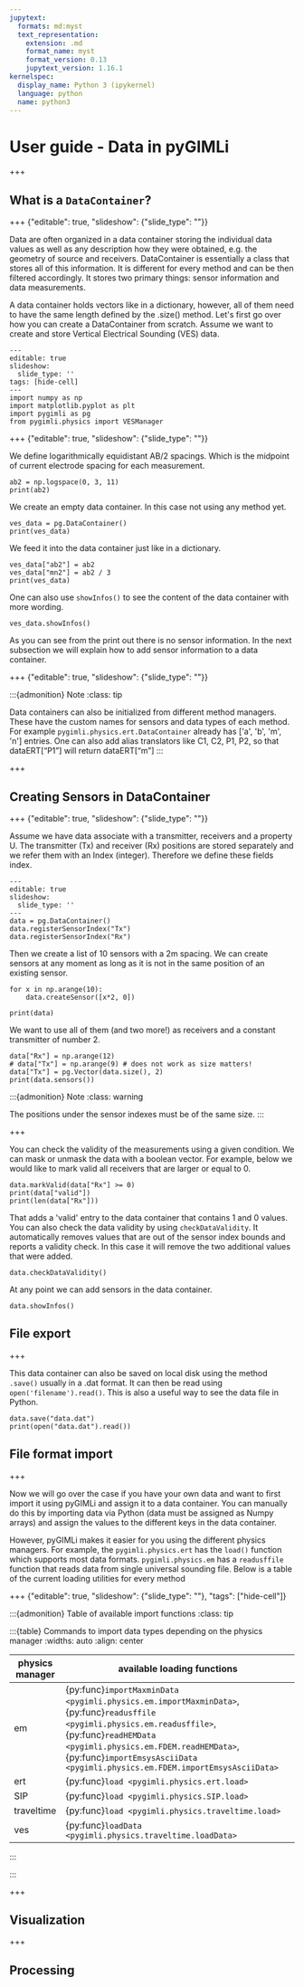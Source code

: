 ```yaml
---
jupytext:
  formats: md:myst
  text_representation:
    extension: .md
    format_name: myst
    format_version: 0.13
    jupytext_version: 1.16.1
kernelspec:
  display_name: Python 3 (ipykernel)
  language: python
  name: python3
---
```


# User guide - Data in pyGIMLi

+++

## What is a `DataContainer`?

+++ {"editable": true, "slideshow": {"slide_type": ""}}

Data are often organized in a data container storing the individual data values as well as any description how they were obtained, e.g. the geometry of source and receivers. DataContainer is essentially a class that stores all of this information. It is different for every method and can be then filtered accordingly. It stores two primary things: sensor information and data measurements.


A data container holds vectors like in a dictionary, however, all of them need to have the same length defined by the .size() method. Let's first go over how you can create a DataContainer from scratch. Assume we want to create and store Vertical Electrical Sounding (VES) data.

```{code-cell} ipython3
---
editable: true
slideshow:
  slide_type: ''
tags: [hide-cell]
---
import numpy as np
import matplotlib.pyplot as plt
import pygimli as pg
from pygimli.physics import VESManager
```

+++ {"editable": true, "slideshow": {"slide_type": ""}}

We define logarithmically equidistant AB/2 spacings. Which is the midpoint of current electrode spacing for each measurement. 

```{code-cell} ipython3
ab2 = np.logspace(0, 3, 11)
print(ab2)
```

We create an empty data container. In this case not using any method yet.

```{code-cell} ipython3
ves_data = pg.DataContainer()
print(ves_data)
```

We feed it into the data container just like in a dictionary.

```{code-cell} ipython3
ves_data["ab2"] = ab2
ves_data["mn2"] = ab2 / 3
print(ves_data)
```

One can also use `showInfos()` to see the content of the data container with more wording. 

```{code-cell} ipython3
ves_data.showInfos()
```

As you can see from the print out there is no sensor information. In the next subsection we will explain how to add sensor information to a data container.

+++ {"editable": true, "slideshow": {"slide_type": ""}}

:::{admonition} Note
:class: tip

Data containers can also be initialized from different method managers. These have the custom names for sensors and data types of each method. For example `pygimli.physics.ert.DataContainer` already has ['a', 'b', 'm', 'n'] entries. One can also add alias translators like C1, C2, P1, P2, so that dataERT[“P1”] will return dataERT[“m”]
:::

+++

## Creating Sensors in DataContainer

+++ {"editable": true, "slideshow": {"slide_type": ""}}

Assume we have data associate with a transmitter, receivers and a property U. The transmitter (Tx) and receiver (Rx) positions are stored separately and we refer them with an Index (integer). Therefore we define these fields index. 

```{code-cell} ipython3
---
editable: true
slideshow:
  slide_type: ''
---
data = pg.DataContainer()
data.registerSensorIndex("Tx")
data.registerSensorIndex("Rx")
```

Then we create a list of 10 sensors with a 2m spacing. We can create sensors at any moment as long as it is not in the same position of an existing sensor.

```{code-cell} ipython3
for x in np.arange(10):
    data.createSensor([x*2, 0])

print(data)
```

We want to use all of them (and two more!) as receivers and a constant transmitter of number 2.

```{code-cell} ipython3
data["Rx"] = np.arange(12)
# data["Tx"] = np.arange(9) # does not work as size matters!
data["Tx"] = pg.Vector(data.size(), 2)
print(data.sensors())
```

:::{admonition} Note
:class: warning

The positions under the sensor indexes must be of the same size.
:::

+++

You can check the validity of the measurements using a given condition. We can mask or unmask the data with a boolean vector. For example, below we would like to mark valid all receivers that are larger or equal to 0. 

```{code-cell} ipython3
data.markValid(data["Rx"] >= 0)
print(data["valid"])
print(len(data["Rx"]))
```

That adds a 'valid' entry to the data container that contains 1 and 0 values. You can also check the data validity by using `checkDataValidity`. It automatically removes values that are out of the sensor index bounds and reports a validity check. In this case it will remove the two additional values that were added. 

```{code-cell} ipython3
data.checkDataValidity()
```

At any point we can add sensors in the data container. 

```{code-cell} ipython3
data.showInfos()
```

## File export

+++

This data container can also be saved on local disk using the method `.save()` usually in a .dat format. It can then be read using `open('filename').read()`. This is also a useful way to see the data file in Python. 

```{code-cell} ipython3
data.save("data.dat")
print(open("data.dat").read())
```

## File format import

+++

Now we will go over the case if you have your own data and want to first import it using pyGIMLi and assign it to a data container. You can manually do this by importing data via Python (data must be assigned as Numpy arrays) and assign the values to the different keys in the data container. 

However, pyGIMLi makes it easier for you using the different physics managers. For example, the `pygimli.physics.ert` has the `load()` function which supports most data formats. `pygimli.physics.em` has a `readusffile` function that reads data from single universal sounding file. Below is a table of the current loading utilities for every method

+++ {"editable": true, "slideshow": {"slide_type": ""}, "tags": ["hide-cell"]}

:::{admonition} Table of available import functions
:class: tip

:::{table} Commands to import data types depending on the physics manager
:widths: auto
:align: center

| physics manager | available loading functions |
| --- | --- |
| em | {py:func}`importMaxminData <pygimli.physics.em.importMaxminData>`, {py:func}`readusffile <pygimli.physics.em.readusffile>`, {py:func}`readHEMData <pygimli.physics.em.FDEM.readHEMData>`, {py:func}`importEmsysAsciiData <pygimli.physics.em.FDEM.importEmsysAsciiData>` |
| ert |{py:func}`load <pygimli.physics.ert.load>` |
| SIP | {py:func}`load <pygimli.physics.SIP.load>` |
| traveltime | {py:func}`load <pygimli.physics.traveltime.load>`|
| ves |  {py:func}`loadData <pygimli.physics.traveltime.loadData>` |
:::

:::

+++

## Visualization

+++

## Processing

```{code-cell} ipython3

```
